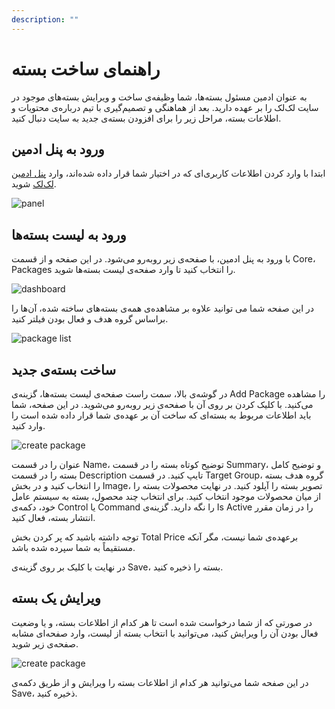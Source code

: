```yaml
---
description: ""
---
```


# راهنمای ساخت بسته

به عنوان ادمین مسئول بسته‌ها، شما وظیفه‌ی ساخت و ویرایش بسته‌های موجود در سایت لک‌لک را بر عهده دارید. بعد از هماهنگی و تصمیم‌گیری با تیم درباره‌ی محتویات و اطلاعات بسته، مراحل زیر را برای افزودن بسته‌ی جدید به سایت دنبال کنید.


## ورود به پنل ادمین

ابتدا با وارد کردن اطلاعات کاربری‌ای که در اختیار شما قرار داده شده‌اند، وارد [پنل ادمین لک‌لک](https://api.laklakbox.ir/admin) شوید.

![panel](/panel.png)

## ورود به لیست بسته‌ها

با ورود به پنل ادمین، با صفحه‌ی زیر روبه‌رو می‌شود. در این صفحه و از قسمت Core،  Packages را انتخاب کنید تا وارد صفحه‌ی لیست بسته‌ها شوید.

![dashboard](/dashboard.png)

در این صفحه شما می توانید علاوه بر مشاهده‌ی همه‌ی بسته‌های ساخته شده، آن‌ها را براساس گروه هدف و فعال بودن فیلتر کنید.

![package list](/package_list.png)

## ساخت بسته‌ی جدید

در گوشه‌ی بالا، سمت راست صفحه‌ی لیست بسته‌ها، گزینه‌ی Add Package را مشاهده می‌کنید. با کلیک کردن بر روی آن با صفحه‌ی زیر روبه‌رو می‌شوید. در این صفحه، شما باید اطلاعات مربوط به بسته‌ای که ساخت آن بر عهده‌ی شما قرار داده شده است را وارد کنید.

![create package](/build_pacakge.png)

عنوان را در قسمت Name، توضیح کوتاه بسته را در قسمت Summary، و توضیح کامل بسته را در قسمت Description تایپ کنید. در قسمت Target Group، گروه هدف بسته را انتخاب کنید و در بخش Image، تصویر بسته را آپلود کنید. در نهایت محصولات بسته را از میان محصولات موجود انتخاب کنید. برای انتخاب چند محصول، بسته به سیستم عامل خود، دکمه‌ی Control یا Command را نگه دارید. گزینه‌ی Is Active را در زمان مقرر انتشار بسته، فعال کنید.

توجه داشته باشید که پر کردن بخش Total Price برعهده‌ی شما نیست، مگر آنکه مستقیماً به شما سپرده شده باشد. 

در نهایت با کلیک بر روی گزینه‌ی Save، بسته را ذخیره کنید.

## ویرایش یک بسته

در صورتی که از شما درخواست شده است تا هر کدام از اطلاعات بسته، و یا وضعیت فعال بودن آن را ویرایش کنید، می‌توانید با انتخاب بسته از لیست، وارد صفحه‌ای مشابه صفحه‌ی زیر شوید.

![create package](/edit_pacakge.png)

در این صفحه شما می‌توانید هر کدام از اطلاعات بسته را ویرایش و از طریق دکمه‌ی Save، ذخیره کنید.
